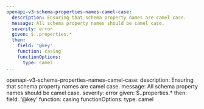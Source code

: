 ```yaml
---
openapi-v3-schema-properties-names-camel-case:
  description: Ensuring that schema property names are camel case.
  message: All schema property names should be camel case.
  severity: error
  given: $..properties.*
  then:
    field: '@key'
    function: casing
    functionOptions:
      type: camel
...
```

openapi-v3-schema-properties-names-camel-case:
  description: Ensuring that schema property names are camel case.
  message: All schema property names should be camel case.
  severity: error
  given: $..properties.*
  then:
    field: '@key'
    function: casing
    functionOptions:
      type: camel
